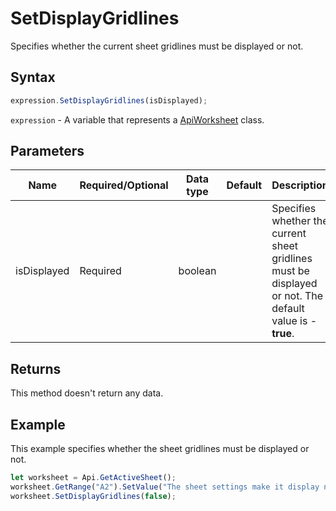 # SetDisplayGridlines

Specifies whether the current sheet gridlines must be displayed or not.

## Syntax

```javascript
expression.SetDisplayGridlines(isDisplayed);
```

`expression` - A variable that represents a [ApiWorksheet](../ApiWorksheet.md) class.

## Parameters

| **Name** | **Required/Optional** | **Data type** | **Default** | **Description** |
| ------------- | ------------- | ------------- | ------------- | ------------- |
| isDisplayed | Required | boolean |  | Specifies whether the current sheet gridlines must be displayed or not. The default value is -**true**. |

## Returns

This method doesn't return any data.

## Example

This example specifies whether the sheet gridlines must be displayed or not.

```javascript editor-
let worksheet = Api.GetActiveSheet();
worksheet.GetRange("A2").SetValue("The sheet settings make it display no gridlines");
worksheet.SetDisplayGridlines(false);
```
